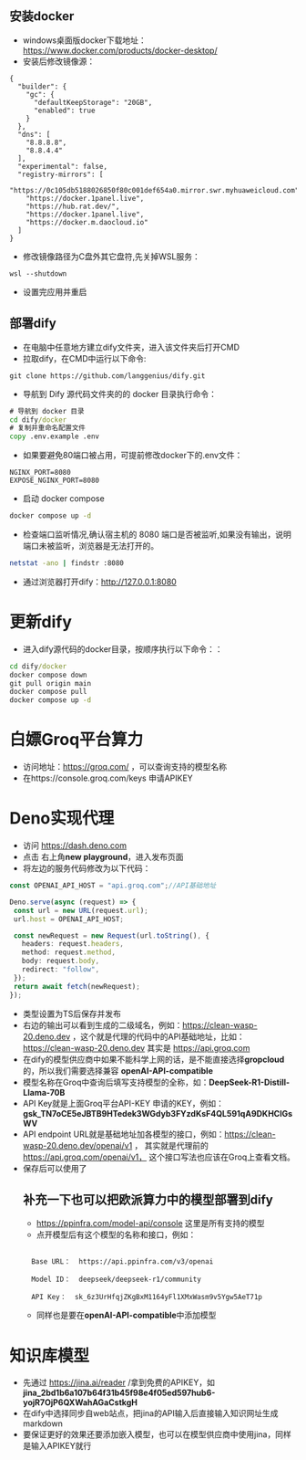 ## 安装docker
- windows桌面版docker下载地址：https://www.docker.com/products/docker-desktop/
- 安装后修改镜像源：

```Docker Engine
{
  "builder": {
    "gc": {
      "defaultKeepStorage": "20GB",
      "enabled": true
    }
  },
  "dns": [
    "8.8.8.8",
    "8.8.4.4"
  ],
  "experimental": false,
  "registry-mirrors": [
    "https://0c105db5188026850f80c001def654a0.mirror.swr.myhuaweicloud.com",
    "https://docker.1panel.live",
    "https://hub.rat.dev/",
    "https://docker.1panel.live",
    "https://docker.m.daocloud.io"
  ]
}
```

- 修改镜像路径为C盘外其它盘符,先关掉WSL服务：
```wsl
wsl --shutdown
```
- 设置完应用并重启

## 部署dify
- 在电脑中任意地方建立dify文件夹，进入该文件夹后打开CMD
- 拉取dify，在CMD中运行以下命令:
```github
git clone https://github.com/langgenius/dify.git
```
- 导航到 Dify 源代码文件夹的的 docker 目录执行命令：
```cmd
# 导航到 docker 目录
cd dify/docker
# 复制并重命名配置文件
copy .env.example .env
```
- 如果要避免80端口被占用，可提前修改docker下的.env文件：
```.env
NGINX_PORT=8080
EXPOSE_NGINX_PORT=8080
```
- 启动 docker compose
```cmd
docker compose up -d
```

- 检查端口监听情况,确认宿主机的 8080 端口是否被监听,如果没有输出，说明端口未被监听，浏览器是无法打开的。
```bash
netstat -ano | findstr :8080
```
- 通过浏览器打开dify：http://127.0.0.1:8080

# 更新dify
- 进入dify源代码的docker目录，按顺序执行以下命令：：

```cmd
cd dify/docker
docker compose down
git pull origin main
docker compose pull
docker compose up -d
```

# 白嫖Groq平台算力
- 访问地址：https://groq.com/ ，可以查询支持的模型名称
- 在https://console.groq.com/keys 申请APIKEY

# Deno实现代理
- 访问 https://dash.deno.com
- 点击 右上角**new  playground**，进入发布页面
- 将左边的服务代码修改为以下代码：
```ts
const OPENAI_API_HOST = "api.groq.com";//API基础地址

Deno.serve(async (request) => {
 const url = new URL(request.url);
 url.host = OPENAI_API_HOST;

 const newRequest = new Request(url.toString(), {
   headers: request.headers,
   method: request.method,
   body: request.body,
   redirect: "follow",
 });
 return await fetch(newRequest);
});
```

- 类型设置为TS后保存并发布
- 右边的输出可以看到生成的二级域名，例如：https://clean-wasp-20.deno.dev ，这个就是代理的代码中的API基础地址，比如： https://clean-wasp-20.deno.dev 其实是 https://api.groq.com
- 在dify的模型供应商中如果不能科学上网的话，是不能直接选择**gropcloud**的，所以我们需要选择兼容 **openAI-API-compatible**
- 模型名称在Groq中查询后填写支持模型的全称，如：**DeepSeek-R1-Distill-Llama-70B**
- API Key就是上面Groq平台API-KEY 申请的KEY，例如：**gsk_TN7oCE5eJBTB9HTedek3WGdyb3FYzdKsF4QL591qA9DKHClGsWV**
- API endpoint URL就是基础地址加各模型的接口，例如：https://clean-wasp-20.deno.dev/openai/v1 ， 其实就是代理前的
https://api.groq.com/openai/v1， 这个接口写法也应该在Groq上查看文档。
- 保存后可以使用了
  ## 补充一下也可以把欧派算力中的模型部署到dify
    - https://ppinfra.com/model-api/console 这里是所有支持的模型
    - 点开模型后有这个模型的名称和接口，例如：
    ``` 

      Base URL：  https://api.ppinfra.com/v3/openai

      Model ID：  deepseek/deepseek-r1/community

      API Key：  sk_6z3UrHfqjZKgBxM1164yFl1XMxWasm9v5Ygw5AeT71p  
    ```
    - 同样也是要在**openAI-API-compatible**中添加模型


# 知识库模型
- 先通过 https://jina.ai/reader /拿到免费的APIKEY，如**jina_2bd1b6a107b64f31b45f98e4f05ed597hub6-yojR7OjP6QXWahAGaCstkgH**
- 在dify中选择同步自web站点，把jina的API输入后直接输入知识网址生成markdown
- 要保证更好的效果还要添加嵌入模型，也可以在模型供应商中使用jina，同样是输入APIKEY就行

